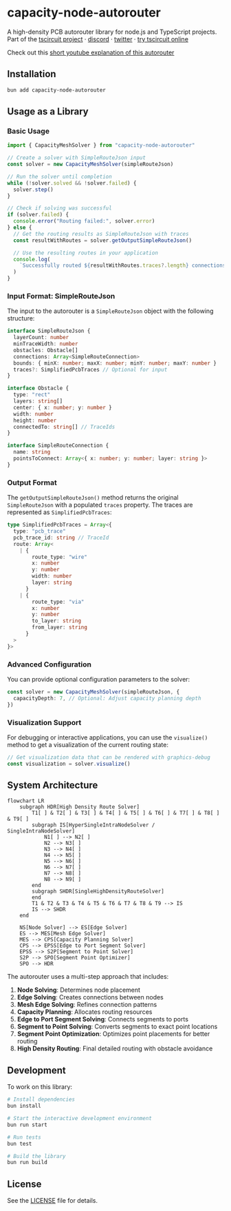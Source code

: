 # capacity-node-autorouter

A high-density PCB autorouter library for node.js and TypeScript projects. Part of the [tscircuit project](https://github.com/tscircuit/tscircuit) &middot; [discord](https://tscircuit.com/join) &middot; [twitter](https://x.com/seveibar) &middot; [try tscircuit online](https://tscircuit.com)

Check out this [short youtube explanation of this autorouter](https://youtu.be/MmTk0806fAo)

## Installation

```bash
bun add capacity-node-autorouter
```

## Usage as a Library

### Basic Usage

```typescript
import { CapacityMeshSolver } from "capacity-node-autorouter"

// Create a solver with SimpleRouteJson input
const solver = new CapacityMeshSolver(simpleRouteJson)

// Run the solver until completion
while (!solver.solved && !solver.failed) {
  solver.step()
}

// Check if solving was successful
if (solver.failed) {
  console.error("Routing failed:", solver.error)
} else {
  // Get the routing results as SimpleRouteJson with traces
  const resultWithRoutes = solver.getOutputSimpleRouteJson()

  // Use the resulting routes in your application
  console.log(
    `Successfully routed ${resultWithRoutes.traces?.length} connections`
  )
}
```

### Input Format: SimpleRouteJson

The input to the autorouter is a `SimpleRouteJson` object with the following structure:

```typescript
interface SimpleRouteJson {
  layerCount: number
  minTraceWidth: number
  obstacles: Obstacle[]
  connections: Array<SimpleRouteConnection>
  bounds: { minX: number; maxX: number; minY: number; maxY: number }
  traces?: SimplifiedPcbTraces // Optional for input
}

interface Obstacle {
  type: "rect"
  layers: string[]
  center: { x: number; y: number }
  width: number
  height: number
  connectedTo: string[] // TraceIds
}

interface SimpleRouteConnection {
  name: string
  pointsToConnect: Array<{ x: number; y: number; layer: string }>
}
```

### Output Format

The `getOutputSimpleRouteJson()` method returns the original `SimpleRouteJson` with a populated `traces` property. The traces are represented as `SimplifiedPcbTraces`:

```typescript
type SimplifiedPcbTraces = Array<{
  type: "pcb_trace"
  pcb_trace_id: string // TraceId
  route: Array<
    | {
        route_type: "wire"
        x: number
        y: number
        width: number
        layer: string
      }
    | {
        route_type: "via"
        x: number
        y: number
        to_layer: string
        from_layer: string
      }
  >
}>
```

### Advanced Configuration

You can provide optional configuration parameters to the solver:

```typescript
const solver = new CapacityMeshSolver(simpleRouteJson, {
  capacityDepth: 7, // Optional: Adjust capacity planning depth
})
```

### Visualization Support

For debugging or interactive applications, you can use the `visualize()` method to get a visualization of the current routing state:

```typescript
// Get visualization data that can be rendered with graphics-debug
const visualization = solver.visualize()
```

## System Architecture

```mermaid
flowchart LR
    subgraph HDR[High Density Route Solver]
        T1[ ] & T2[ ] & T3[ ] & T4[ ] & T5[ ] & T6[ ] & T7[ ] & T8[ ] & T9[ ]
        subgraph IS[HyperSingleIntraNodeSolver / SingleIntraNodeSolver]
            N1[ ] --> N2[ ]
            N2 --> N3[ ]
            N3 --> N4[ ]
            N4 --> N5[ ]
            N5 --> N6[ ]
            N6 --> N7[ ]
            N7 --> N8[ ]
            N8 --> N9[ ]
        end
        subgraph SHDR[SingleHighDensityRouteSolver]
        end
        T1 & T2 & T3 & T4 & T5 & T6 & T7 & T8 & T9 --> IS
        IS --> SHDR
    end

    NS[Node Solver] --> ES[Edge Solver]
    ES --> MES[Mesh Edge Solver]
    MES --> CPS[Capacity Planning Solver]
    CPS --> EPSS[Edge to Port Segment Solver]
    EPSS --> S2P[Segment to Point Solver]
    S2P --> SPO[Segment Point Optimizer]
    SPO --> HDR
```

The autorouter uses a multi-step approach that includes:

1. **Node Solving**: Determines node placement
2. **Edge Solving**: Creates connections between nodes
3. **Mesh Edge Solving**: Refines connection patterns
4. **Capacity Planning**: Allocates routing resources
5. **Edge to Port Segment Solving**: Connects segments to ports
6. **Segment to Point Solving**: Converts segments to exact point locations
7. **Segment Point Optimization**: Optimizes point placements for better routing
8. **High Density Routing**: Final detailed routing with obstacle avoidance

## Development

To work on this library:

```bash
# Install dependencies
bun install

# Start the interactive development environment
bun run start

# Run tests
bun test

# Build the library
bun run build
```

## License

See the [LICENSE](LICENSE) file for details.
